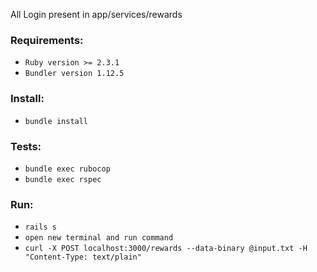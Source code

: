 

All Login present in app/services/rewards

### Requirements:
 - `Ruby version >= 2.3.1`
 - `Bundler version 1.12.5`

### Install:
 - `bundle install`

### Tests:
 - `bundle exec rubocop`
 - `bundle exec rspec`

### Run:
 - `rails s`
 - `open new terminal and run command`
 - `curl -X POST localhost:3000/rewards --data-binary @input.txt -H "Content-Type: text/plain"`
